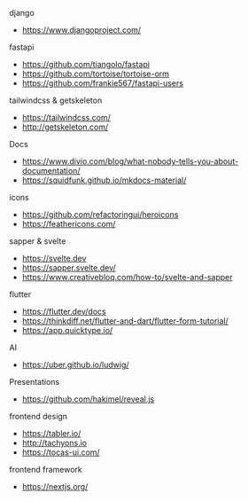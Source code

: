 django

- https://www.djangoproject.com/

fastapi

- https://github.com/tiangolo/fastapi
- https://github.com/tortoise/tortoise-orm
- https://github.com/frankie567/fastapi-users

tailwindcss & getskeleton

- https://tailwindcss.com/
- http://getskeleton.com/

Docs

- https://www.divio.com/blog/what-nobody-tells-you-about-documentation/
- https://squidfunk.github.io/mkdocs-material/

icons

- https://github.com/refactoringui/heroicons
- https://feathericons.com/

sapper & svelte

- https://svelte.dev
- https://sapper.svelte.dev/
- https://www.creativebloq.com/how-to/svelte-and-sapper

flutter

- https://flutter.dev/docs
- https://thinkdiff.net/flutter-and-dart/flutter-form-tutorial/
- https://app.quicktype.io/

AI

- https://uber.github.io/ludwig/

Presentations

- https://github.com/hakimel/reveal.js

frontend design

- https://tabler.io/
- http://tachyons.io
- https://tocas-ui.com/

frontend framework

- https://nextjs.org/
